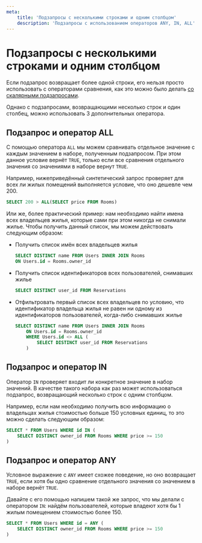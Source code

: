 ```yaml
---
meta:
    title: 'Подзапросы с несколькими строками и одним столбцом'
    description: 'Подзапросы с использованием операторов ANY, IN, ALL'
---
```


# Подзапросы с несколькими строками и одним столбцом

Если подзапрос возвращает более одной строки, его нельзя просто использовать с операторами сравнения, как это можно было делать <a href="https://sql-academy.org/guide/subquery-with-one-column-one-row" target="_blank"> со скалярными подзапросами</a>.

Однако c подзапросами, возвращающими несколько строк и один столбец, можно использовать 3 дополнительных оператора.

## Подзапрос и оператор ALL

С помощью оператора `ALL` мы можем сравнивать отдельное значение с каждым значением в наборе, полученным подзапросом.
При этом данное условие вернёт `TRUE`, только если все сравнения отдельного значения со значениями в наборе вернут `TRUE`.

Например, нижеприведённый синтетический запрос проверяет для всех ли жилых помещений выполняется условие, что оно дешевле чем 200.

```sql
SELECT 200 > ALL(SELECT price FROM Rooms)
```

Или же, более практический пример: нам необходимо найти имена всех владельцев жилья, которые сами при этом никогда не снимали жилье.
Чтобы получить данный список, мы можем действовать следующим образом:

<ERD databaseName="Airbnb" />

- Получить список имён всех владельцев жилья
  ```sql
  SELECT DISTINCT name FROM Users INNER JOIN Rooms
  ON Users.id = Rooms.owner_id
  ```
- Получить список идентификаторов всех пользователей, снимавших жилье

  ```sql
  SELECT DISTINCT user_id FROM Reservations
  ```

- Отфильтровать первый список всех владельцев по условию, что идентификатор владельца жилья не равен ни одному из идентификаторов пользователей, когда-либо снимавших жилье

  ```sql
  SELECT DISTINCT name FROM Users INNER JOIN Rooms
      ON Users.id = Rooms.owner_id
      WHERE Users.id <> ALL (
          SELECT DISTINCT user_id FROM Reservations
      )
  ```

## Подзапрос и оператор IN

Оператор `IN` проверяет входит ли конкретное значение в набор значений. В качестве такого набора как раз может использоваться подзапрос, возвращающий
несколько строк с одним столбцом.

Например, если нам необходимо получить всю информацию о владельцах жилья стоимостью больше 150 условных единиц, то это можно сделать следующим образом:

```sql
SELECT * FROM Users WHERE id IN (
    SELECT DISTINCT owner_id FROM Rooms WHERE price >= 150
)
```

## Подзапрос и оператор ANY

Условное выражение с `ANY` имеет схожее поведение, но оно возвращает `TRUE`, если хотя бы одно сравнение отдельного значения со значением в наборе вернёт `TRUE`.

Давайте с его помощью напишем такой же запрос, что мы делали с оператором `IN`: найдём пользователей, которые владеют хотя бы 1 жилым помещением стоимостью более 150.

```sql
SELECT * FROM Users WHERE id = ANY (
    SELECT DISTINCT owner_id FROM Rooms WHERE price >= 150
)
```
